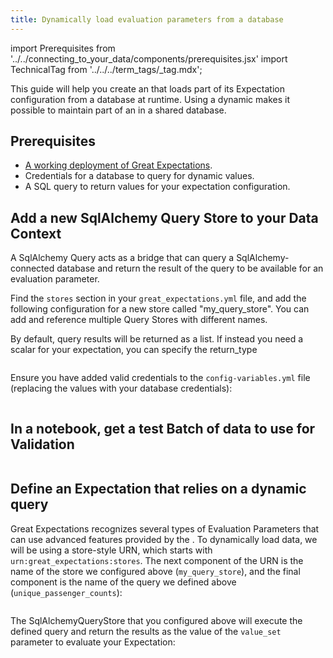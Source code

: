 ```yaml
---
title: Dynamically load evaluation parameters from a database
---
```


import Prerequisites from '../../connecting_to_your_data/components/prerequisites.jsx'
import TechnicalTag from '../../../term_tags/_tag.mdx';

This guide will help you create an <TechnicalTag tag="expectation" text="Expectation" /> that loads part of its Expectation configuration from a database at runtime. Using a dynamic <TechnicalTag tag="evaluation_parameter" text="Evaluation Parameter" /> makes it possible to maintain part of an <TechnicalTag tag="expectation_suite" text="Expectation Suite" /> in a shared database.

## Prerequisites

<Prerequisites>

- [A working deployment of Great Expectations](/guides/setup/setup_overview.md).
- Credentials for a database to query for dynamic values.
- A SQL query to return values for your expectation configuration.

</Prerequisites>

## Add a new SqlAlchemy Query Store to your Data Context

A SqlAlchemy Query <TechnicalTag tag="store" text="Store" /> acts as a bridge that can query a SqlAlchemy-connected database and return the result of the query to be available for an evaluation parameter.

Find the ``stores`` section in your ``great_expectations.yml`` file, and add the following configuration for a new store called "my_query_store". You can add and reference multiple Query Stores with different names.

By default, query results will be returned as a list. If instead you need a scalar for your expectation, you can specify the return_type

```yaml name="tests/integration/fixtures/query_store/great_expectations/great_expectations.yml my_query_store"
```

Ensure you have added valid credentials to the ``config-variables.yml`` file (replacing the values with your database credentials):

```yaml name="tests/integration/fixtures/query_store/great_expectations/uncommitted/config_variables.yml my_query_store_creds"
```

## In a notebook, get a test Batch of data to use for Validation

```python name="tests/integration/docusaurus/expectations/advanced/how_to_dynamically_load_evaluation_parameters_from_a_database.py get_validator"
```

## Define an Expectation that relies on a dynamic query

Great Expectations recognizes several types of Evaluation Parameters that can use advanced features provided by the <TechnicalTag tag="data_context" text="Data Context" />. To dynamically load data, we will be using a store-style URN, which starts with `urn:great_expectations:stores`. The next component of the URN is the name of the store we configured above (``my_query_store``), and the final component is the name of the query we defined above (``unique_passenger_counts``):

```python name="tests/integration/docusaurus/expectations/advanced/how_to_dynamically_load_evaluation_parameters_from_a_database.py define expectation"
```

The SqlAlchemyQueryStore that you configured above will execute the defined query and return the results as the value of the ``value_set`` parameter to evaluate your Expectation:

```python name="tests/integration/docusaurus/expectations/advanced/how_to_dynamically_load_evaluation_parameters_from_a_database.py expected_validator_results"
```
